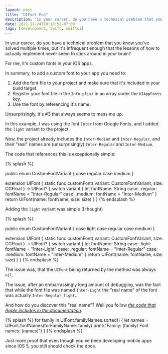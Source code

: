```yaml
---
layout: post
title: "UIFont Fun"
description: "In your career, do you have a technical problem that you know you've solved multiple times, but it's infrequent enough that the lessons of how to actually implement never seem to stick around in your brain?"
date: 2021-11-24T10:18:52-07:00
tags: [development, swift, swiftui]
---
```


In your career, do you have a technical problem that you know you've solved multiple times, but it's infrequent enough that the lessons of how to actually implement never seem to stick around in your brain?

For me, it's custom fonts in your iOS apps.

In summary, to add a custom font to your app you need to:

1. Add the font file to your project and make sure that it's included in your build target.
2. Register your font file in the `Info.plist` in an array under the `UIAppFonts` key.
3. Use the font by referencing it's name.

Unsurprisingly, it's #3 that always seems to mess me up.

In this example, I was using the font `Inter` from Google Fonts, and I added the `light` variant to the project. 

Now, the project already includes the `Inter-Medium` and `Inter-Regular`, and their "real" names are (unsurprisingly) `Inter-Regular` and `Inter-Medium`.

The code that references this is exceptionally simple:

{% splash %}

public enum CustomFontVariant {
  case regular
  case medium
}

extension UIFont {
  static func customFont(
    variant: CustomFontVariant, 
    size: CGFloat
  ) -> UIFont? {
    switch variant {
      let fontName: String
      case: .regular:
        fontName = "Inter-Regular"
      case: .medium:
        fontName = "Inter-Medium"
    }
    return UIFont(name: fontName, size: size)
  }
}
{% endsplash %}

Adding the `light` variant was simple (I thought)

{% splash %}

public enum CustomFontVariant {
  case light
  case regular
  case medium
}

extension UIFont {
  static func customFont(
    variant: CustomFontVariant, 
    size: CGFloat
  ) -> UIFont? {
    switch variant {
      let fontName: String
      case: .light:
        fontName = "Inter-Light"
      case: .regular:
        fontName = "Inter-Regular"
      case: .medium:
        fontName = "Inter-Medium"
    }
    return UIFont(name: fontName, size: size)
  }
}
{% endsplash %}

The issue was, that the `UIFont` being returned by the method was always `nil`.

The issue, after an embarrassingly long amount of debugging, was the fact that while the font file was named `Inter-Light` the "real name" of the font was actually `Inter-Regular_light`…

And how do you discover this "real name"? Well you follow [_the code that Apple includes in the documentation_](https://developer.apple.com/documentation/uikit/text_display_and_fonts/adding_a_custom_font_to_your_app).

{% splash %}
for family in UIFont.familyNames.sorted() {
    let names = UIFont.fontNames(forFamilyName: family)
    print("Family: \(family) Font names: \(names)")
}
{% endsplash %}

Just more proof that even though you've been developing mobile apps since iOS 5, you still should check the docs.
